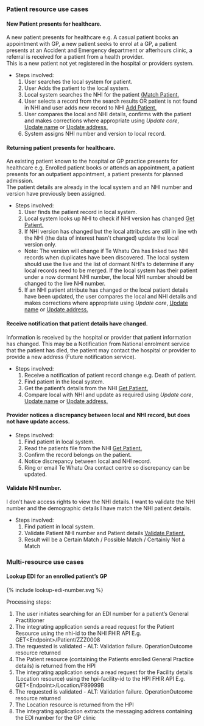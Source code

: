 

### Patient resource use cases


#### New Patient presents for healthcare.

A new patient presents for healthcare e.g. A casual patient books an appointment with GP, a new patient seeks to enrol at a GP, a patient presents at an Accident and Emergency department or afterhours clinic, a referral is received for a patient from a health provider. <br />
This is a new patient not yet registered in the hospital or providers system.

  * Steps involved:
     1. User searches the local system for patient.
     2. User Adds the patient to the local system.
     3. Local system searches the NHI for the patient [(Match Patient.](/matchPatient.html)
     4. User selects a record from the search results OR patient is not found in NHI and user adds new record to NHI [Add Patient.](/addPatient.html)
     5. User compares the local and NHI details, confirms with the patient and makes corrections where appropriate using _Update core_, [Update name](/updateName.html) or [Update address.](/updateAddress.html)
     6. System assigns NHI number and version to local record.


#### Returning patient presents for healthcare.

An existing patient known to the hospital or GP practice presents for healthcare e.g. Enrolled patient books or attends an appointment, a patient presents for an outpatient appointment, a patient presents for planned admission. <br />
The patient details are already in the local system and an NHI number and version have previously been assigned.

  * Steps involved:
     1. User finds the patient record in local system.
     2. Local system looks up NHI to check if NHI version has changed [Get Patient.](/getPatient.html)
     3. If NHI version has changed but the local attributes are still in line wth the NHI (the data of interest hasn't changed) update the local version only.
      * Note: The version will change if Te Whatu Ora has linked two NHI records when duplicates have been discovered. The local system should use the live and the list of dormant NHI's to determine if any local records need to be merged. If the local system has their patient under a now dormant NHI number, the local NHI number should be changed to the live NHI number.
     5. If an NHI patient attribute has changed or the local patient details have been updated, the user compares the local and NHI details and makes corrections where appropriate using _Update core_, [Update name](/updateName.html) or [Update address.](/updateAddress.html)


#### Receive notification that patient details have changed.

Information is received by the hospital or provider that patient information has changed. This may be a Notification from National enrolment service that the patient has died, the patient may contact the hospital or provider to provide a new address (Future notification service).

  * Steps involved:
     1. Receive a notification of patient record change e.g. Death of patient.
     2. Find patient in the local system.
     3. Get the patient’s details from the NHI [Get Patient.](/getPatient.html)
     4. Compare local with NHI and update as required using _Update core_, [Update name](/updateName.html) or [Update address.](/updateAddress.html)


#### Provider notices a discrepancy between local and NHI record, but does not have update access.

  * Steps involved:
     1. Find patient in local system.
     2. Read the patients file from the NHI [Get Patient.](/getPatient.html)
     3. Confirm the record belongs on the patient.
     4. Notice discrepancy between local and NHI record.
     5. Ring or email Te Whatu Ora contact centre so discrepancy can be updated.

#### Validate NHI number.

I don't have access rights to view the NHI details. I want to validate the NHI number and the demographic details I have match the NHI patient details.

  * Steps involved:
     1. Find patient in local system.
     2. Validate Patient NHI number and Patient details [Validate Patient.](/validatePatient.html)
     3. Result will be a Certain Match / Possible Match / Certainly Not a Match



### Multi-resource use cases


#### Lookup EDI for an enrolled patient’s GP

<div>
{% include lookup-edi-number.svg %}
</div>

Processing steps:
1.	The user initiates searching for an EDI number for a patient’s General Practitioner
2.	The integrating application sends a read request for the Patient Resource using the nhi-id to the NHI FHIR API
 E.g. GET\<Endpoint>/Patient/ZZZ0008
3.	The requested is validated - ALT: Validation failure. OperationOutcome resource returned
4.	The Patient resource (containing the Patients enrolled General Practice details) is returned from the HPI
5.	The integrating application sends a read request for the Facility details (Location resource) using the hpi-facility-id to the HPI FHIR API
E.g. GET\<Endpoint>/Location/F99999B
5.	The requested is validated - ALT: Validation failure. OperationOutcome resource returned
6.	The Location resource is returned from the HPI
7.	The integrating application extracts the messaging address containing the EDI number for the GP clinic
